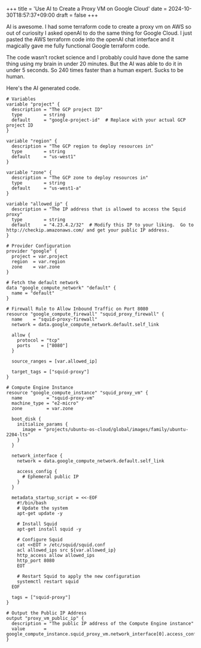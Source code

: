+++
title = 'Use AI to Create a Proxy VM on Google Cloud'
date = 2024-10-30T18:57:37+09:00
draft = false
+++

AI is awesome. I had some terraform code to create a proxy vm on AWS so out of curiosity I asked openAI to do the same thing for Google Cloud. I just pasted the AWS terraform code into the openAI chat interface and it magically gave me fully functional Google terraform code. 

The code wasn’t rocket science and I probably could have done the same thing using my brain in under 20 minutes.  But the AI was able to do it in under 5 seconds. So 240 times faster than a human expert.  Sucks to be human. 

Here's the AI generated code.

```
# Variables
variable "project" {
  description = "The GCP project ID"
  type        = string
  default     = "google-project-id"  # Replace with your actual GCP project ID
}

variable "region" {
  description = "The GCP region to deploy resources in"
  type        = string
  default     = "us-west1"
}

variable "zone" {
  description = "The GCP zone to deploy resources in"
  type        = string
  default     = "us-west1-a"
}

variable "allowed_ip" {
  description = "The IP address that is allowed to access the Squid proxy"
  type        = string
  default     = "4.23.4.2/32"  # Modify this IP to your liking.  Go to http://checkip.amazonaws.com/ and get your public IP address.
}

# Provider Configuration
provider "google" {
  project = var.project
  region  = var.region
  zone    = var.zone
}

# Fetch the default network
data "google_compute_network" "default" {
  name = "default"
}

# Firewall Rule to Allow Inbound Traffic on Port 8080
resource "google_compute_firewall" "squid_proxy_firewall" {
  name    = "squid-proxy-firewall"
  network = data.google_compute_network.default.self_link

  allow {
    protocol = "tcp"
    ports    = ["8080"]
  }

  source_ranges = [var.allowed_ip]

  target_tags = ["squid-proxy"]
}

# Compute Engine Instance
resource "google_compute_instance" "squid_proxy_vm" {
  name         = "squid-proxy-vm"
  machine_type = "e2-micro"
  zone         = var.zone

  boot_disk {
    initialize_params {
      image = "projects/ubuntu-os-cloud/global/images/family/ubuntu-2204-lts"
    }
  }

  network_interface {
    network = data.google_compute_network.default.self_link

    access_config {
      # Ephemeral public IP
    }
  }

  metadata_startup_script = <<-EOF
    #!/bin/bash
    # Update the system
    apt-get update -y

    # Install Squid
    apt-get install squid -y

    # Configure Squid
    cat <<EOT > /etc/squid/squid.conf
    acl allowed_ips src ${var.allowed_ip}
    http_access allow allowed_ips
    http_port 8080
    EOT

    # Restart Squid to apply the new configuration
    systemctl restart squid
  EOF

  tags = ["squid-proxy"]
}

# Output the Public IP Address
output "proxy_vm_public_ip" {
  description = "The public IP address of the Compute Engine instance"
  value       = google_compute_instance.squid_proxy_vm.network_interface[0].access_config[0].nat_ip
}

```